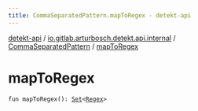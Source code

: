 ```yaml
---
title: CommaSeparatedPattern.mapToRegex - detekt-api
---
```


[detekt-api](../../index.html) / [io.gitlab.arturbosch.detekt.api.internal](../index.html) / [CommaSeparatedPattern](index.html) / [mapToRegex](./map-to-regex.html)

# mapToRegex

`fun mapToRegex(): `[`Set`](https://kotlinlang.org/api/latest/jvm/stdlib/kotlin.collections/-set/index.html)`<`[`Regex`](https://kotlinlang.org/api/latest/jvm/stdlib/kotlin.text/-regex/index.html)`>`